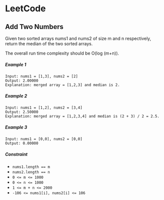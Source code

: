 # LeetCode
## Add Two Numbers

Given two sorted arrays nums1 and nums2 of size m and n respectively, return the median of the two sorted arrays.

The overall run time complexity should be O(log (m+n)).

##### Example 1

```
Input: nums1 = [1,3], nums2 = [2]
Output: 2.00000
Explanation: merged array = [1,2,3] and median is 2.
```

##### Example 2

```
Input: nums1 = [1,2], nums2 = [3,4]
Output: 2.50000
Explanation: merged array = [1,2,3,4] and median is (2 + 3) / 2 = 2.5.
```

##### Example 3

```
Input: nums1 = [0,0], nums2 = [0,0]
Output: 0.00000
```

##### Constraint

- ```nums1.length == m```
- ```nums2.length == n```
- ```0 <= m <= 1000```
- ```0 <= n <= 1000```
- ```1 <= m + n <= 2000```
- ```-106 <= nums1[i], nums2[i] <= 106```